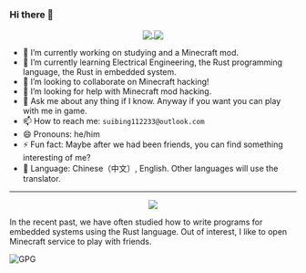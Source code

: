### Hi there 👋

<div align="center">
<a href="https://github.com/Krysztal112233/Krysztal112233">
  <img align="center" src="https://github-readme-stats.vercel.app/api?username=Krysztal112233&show_icons=true&theme=radical" />
</a>
<a href="https://github.com/Krysztal112233/Krysztal112233">
  <img align="center" src="https://github-readme-stats.vercel.app/api/top-langs/?username=Krysztal112233&hide=javascript,html,css,glsl,astro,shell,scala,dockerfile" />
</a>
</div>
  
- 🔭 I’m currently working on studying and a Minecraft mod.
- 🌱 I’m currently learning Electrical Engineering, the Rust programming language, the Rust in embedded system.
- 👯 I’m looking to collaborate on Minecraft hacking!
- 🤔 I’m looking for help with Minecraft mod hacking.
- 💬 Ask me about any thing if I know. Anyway if you want you can play with me in game.
- 📫 How to reach me: `suibing112233@outlook.com`
- 😄 Pronouns: he/him
- ⚡ Fun fact: Maybe after we had been friends, you can find something interesting of me?
- 🧭 Language: Chinese（中文）, English. Other languages will use the translator.
---

<div align="center">
  <a href="https://github.com/Krysztal112233/Krysztal112233">
    <img align="center" src="https://github-widgetbox.vercel.app/api/skills?languages=java,rust,c,cpp,js,ts,kotlin,go,php">
  </a>
</div>

In the recent past, we have often studied how to write programs for embedded systems using the Rust language. Out of interest, I like to open Minecraft service to play with friends.

![GPG](https://img.shields.io/badge/-0x38820F4C51AF4A5F-blueviolet?style=for-the-badge&logo=GNU%20Privacy%20Guard)
